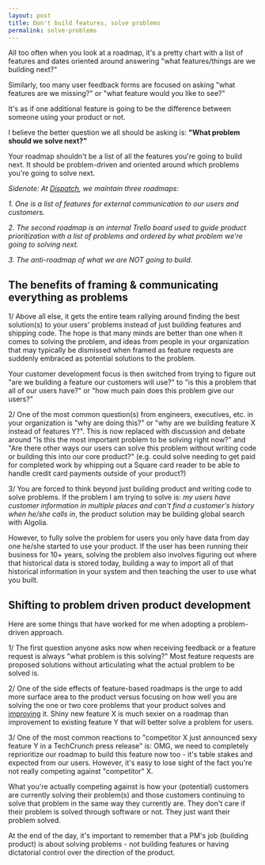 ```yaml
---
layout: post
title: Don't build features, solve problems
permalink: solve-problems
---
```


All too often when you look at a roadmap, it's a pretty chart with a list of features and dates oriented around answering "what features/things are we building next?"

<!-- more -->

Similarly, too many user feedback forms are focused on asking "what features are we missing?" or "what feature would you like to see?"

It's as if one additional feature is going to be the difference between someone using your product or not.

I believe the better question we all should be asking is: **"What problem should we solve next?"**

Your roadmap shouldn't be a list of all the features you're going to build next.  It should be problem-driven and oriented around which problems you're going to solve next.

_Sidenote: At [Dispatch](http://dispatch.me), we maintain three roadmaps:_

_1. One is a list of features for external communication to our users and customers._

_2. The second roadmap is an internal Trello board used to guide product prioritization with a list of problems and ordered by what problem we're going to solving next._

_3. The anti-roadmap of what we are NOT going to build._

## The benefits of framing & communicating everything as problems

1/ Above all else, it gets the entire team rallying around finding the best solution(s) to your users' problems instead of just building features and shipping code.  The hope is that many minds are better than one when it comes to solving the problem, and ideas from people in your organization that may typically be dismissed when framed as feature requests are suddenly embraced as potential solutions to the problem.

Your customer development focus is then switched from trying to figure out "are we building a feature our customers will use?" to "is this a problem that all of our users have?" or "how much pain does this problem give our users?"

2/ One of the most common question(s) from engineers, executives, etc. in your organization is "why are doing this?" or "why are we building feature X instead of features Y?". This is now replaced with discussion and debate around "Is this the most important problem to be solving right now?" and "Are there other ways our users can solve this problem without writing code or building this into our core product?" (e.g. could solve needing to get paid for completed work by whipping out a Square card reader to be able to handle credit card payments outside of your product?)

3/ You are forced to think beyond just building product and writing code to solve problems. If the problem I am trying to solve is: _my users have customer information in multiple places and can't find a customer's history when he/she calls in_, the product solution may be building global search with Algolia.

However, to fully solve the problem for users you only have data from day one he/she started to use your product.  If the user has been running their business for 10+ years, solving the problem also involves figuring out where that historical data is stored today, building a way to import all of that historical information in your system and then teaching the user to use what you built.

## Shifting to problem driven product development

Here are some things that have worked for me when adopting a problem-driven approach.

1/ The first question anyone asks now when receiving feedback or a feature request is always "what problem is this solving?" Most feature requests are proposed solutions without articulating what the actual problem to be solved is.

2/ One of the side effects of feature-based roadmaps is the urge to add more surface area to the product versus focusing on how well you are solving the one or two core problems that your product solves and [improving](https://twitter.com/sean_a_rose/status/573014612938899456) it.  Shiny new feature X is much sexier on a roadmap than improvement to existing feature Y that will better solve a problem for users.

3/ One of the most common reactions to "competitor X just announced sexy feature Y in a TechCrunch press release" is: OMG, we need to completely reprioritize our roadmap to build this feature now too - it's table stakes and expected from our users. However, it's easy to lose sight of the fact you're not really competing against "competitor" X.

What you're actually competing against is how your (potential) customers are currently solving their problem(s) and those customers continuing to solve that problem in the same way they currently are.  They don't care if their problem is solved through software or not.  They just want their problem solved.

At the end of the day, it's important to remember that a PM's job (building product) is about solving problems - not building features or having dictatorial control over the direction of the product.
